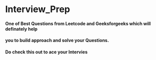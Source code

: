 # Interview_Prep

#### One of Best Questions from Leetcode and Geeksforgeeks which will definately help
#### you to build approach and solve your Questions.
#### Do check this out to ace your Intervies
